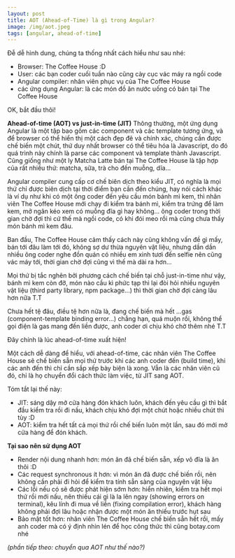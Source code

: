 ```yaml
---
layout: post
title: AOT (Ahead-of-Time) là gì trong Angular?
image: /img/aot.jpeg
tags: [angular, ahead-of-time]
---
```


Đễ dễ hình dung, chúng ta thống nhất cách hiểu như sau nhé:

* Browser: The Coffee House :D
* User: các bạn coder cuối tuần nào cũng cày cục vác máy ra ngồi code
* Angular compiler: nhân viên phục vụ của The Coffee House
* các ứng dụng Angular: là các món đồ ăn nước uống có bán tại The Coffee House

OK, bắt đầu thôi!

**Ahead-of-time (AOT) vs just-in-time (JIT)**
Thông thường, một ứng dụng Angular là một tập bao gồm các component và các template tương ứng, và để browser có thể hiển thị một cách đẹp đẽ và chính xác, chúng cần được chế biến một chút, thứ duy nhất browser có thể tiêu hóa là Javascript, do đó quá trình này chính là parse các component và template thành Javascript. Cũng giống như một ly Matcha Latte bán tại The Coffee House là tập hợp của rất nhiều thứ: matcha, sữa, trà cho đến muỗng, dĩa...

Angular compiler cung cấp cơ chế biên dịch theo kiểu JIT, có nghĩa là mọi thứ chỉ được biên dịch tại thời điểm bạn cần đến chúng, hay nói cách khác là ví dụ như khi có một ông coder đến yêu cầu món bánh mì kem, thì nhân viên The Coffee House mới chạy đi kiểm tra bánh mì, kiểm tra trứng để làm kem, mở ngăn kéo xem có muỗng đĩa gì hay không... ông coder trong thời gian chờ đợi thì cứ thế mà ngồi code, có khi đói meo rồi mà cũng chưa thấy món bánh mì kem đâu.

Ban đầu, The Coffee House cảm thấy cách này cũng không vấn đề gì mấy, bán tới đâu làm tới đó, không sợ dư thừa nguyên vật liệu, nhưng dần dần nhiều ông coder nghe đồn quán có nhiều em xinh tươi đến selfie nên cũng vác máy tới, thời gian chờ đợi cũng vì thế mà dài ra hơn...

Mọi thứ bị tắc nghẽn bởi phương cách chế biến tại chỗ just-in-time như vậy, bánh mì kem còn đỡ, món nào cầu kì phức tạp thì lại đòi hỏi nhiều nguyên vật liệu (third party library, npm package...) thì thời gian chờ đợi càng lâu hơn nữa T.T

Chưa hết tệ đâu, điều tệ hơn nữa là, đang chế biến mà hết ...gas (component-template binding error...) chẳng hạn, quá muộn rồi, không thể gọi điện là gas mang đến liền được, anh coder ơi chịu khó chờ thêm nhé T.T

Đây chính là lúc ahead-of-time xuất hiện!

Một cách dễ dàng để hiểu, với ahead-of-time, các nhân viên The Coffee House sẽ chế biến sẵn mọi thứ trước khi các anh coder đến (build time), khi các anh đến thì chỉ cần sắp xếp bày biện là xong. Vẫn là các nhân viên cũ đó, chỉ là  họ chuyển đổi cách thức làm việc, từ JIT sang AOT.

Tóm tắt lại thế này:

* JIT: sáng dậy mở cửa hàng đón khách luôn, khách đến yêu cầu gì thì bắt đầu kiểm tra rồi đi nấu, khách chịu khó đợi một chút hoặc nhiều chút thì tùy :D
* AOT: kiểm tra hết tất cả mọi thứ rồi chế biến luôn một lần, sau đó mới mở cửa hàng để đón khách.

**Tại sao nên sử dụng AOT**
* Render nội dung nhanh hơn: món ăn đã chế biến sẵn, xếp vô đĩa là ăn thôi :D
* Các request synchronous ít hơn: vì món ăn đã được chế biến rồi, nên không cần phải đi hỏi để kiểm tra tính sẵn sàng của nguyên vật liệu
* Các lỗi nếu có sẽ được phát hiện sớm hơn: hiển nhiên, kiểm tra hết mọi thứ rồi mới nấu, nên thiếu cái gì là la lên ngay (showing errors on terminal), kêu lính đi mua về liền (fixing compilation error), khách hàng không phải đợi lâu hoặc nhận được một món ăn thiếu trước hụt sau
* Bảo mật tốt hơn: nhân viên The Coffee House chế biến sẵn hết rồi, mấy anh coder mà có ý định nhìn lén để học công thức thì cũng botay.com nhé

_(phần tiếp theo: chuyển qua AOT như thế nào?)_








